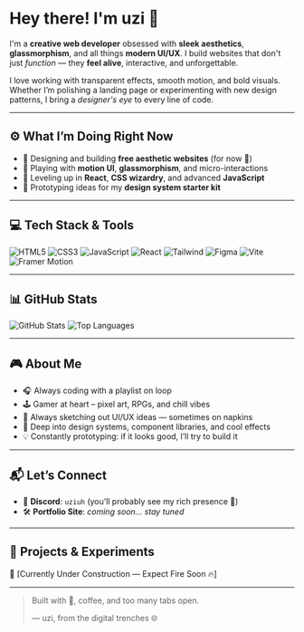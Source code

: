# Hey there! I'm uzi 👋

I'm a **creative web developer** obsessed with **sleek aesthetics**, **glassmorphism**, and all things **modern UI/UX**. I build websites that don't just *function* — they **feel alive**, interactive, and unforgettable.

I love working with transparent effects, smooth motion, and bold visuals. Whether I’m polishing a landing page or experimenting with new design patterns, I bring a *designer's eye* to every line of code.

---

## ⚙️ What I’m Doing Right Now
- 🔧 Designing and building **free aesthetic websites** (for now 👀)
- 🧪 Playing with **motion UI**, **glassmorphism**, and micro-interactions
- 🚀 Leveling up in **React**, **CSS wizardry**, and advanced **JavaScript**
- 🎨 Prototyping ideas for my **design system starter kit**

---

## 💻 Tech Stack & Tools

<p align="left">
  <img src="https://img.shields.io/badge/HTML5-e34c26?style=flat&logo=html5&logoColor=white" alt="HTML5" />
  <img src="https://img.shields.io/badge/CSS3-1572B6?style=flat&logo=css3&logoColor=white" alt="CSS3" />
  <img src="https://img.shields.io/badge/JavaScript-F7DF1E?style=flat&logo=javascript&logoColor=black" alt="JavaScript" />
  <img src="https://img.shields.io/badge/React-61DAFB?style=flat&logo=react&logoColor=black" alt="React" />
  <img src="https://img.shields.io/badge/Tailwind_CSS-38B2AC?style=flat&logo=tailwind-css&logoColor=white" alt="Tailwind" />
  <img src="https://img.shields.io/badge/Figma-F24E1E?style=flat&logo=figma&logoColor=white" alt="Figma" />
  <img src="https://img.shields.io/badge/Vite-646CFF?style=flat&logo=vite&logoColor=white" alt="Vite" />
  <img src="https://img.shields.io/badge/Framer_Motion-EF008F?style=flat&logo=framer&logoColor=white" alt="Framer Motion" />
</p>

---

## 📊 GitHub Stats

<p align="left">
  <img src="https://github-readme-stats.vercel.app/api?username=uziuh&show_icons=true&theme=radical" alt="GitHub Stats" />
  <img src="https://github-readme-stats.vercel.app/api/top-langs/?username=uziuh&layout=compact&theme=radical" alt="Top Languages" />
</p>

---

## 🎮 About Me

- 🎧 Always coding with a playlist on loop  
- 🕹️ Gamer at heart – pixel art, RPGs, and chill vibes  
- 📐 Always sketching out UI/UX ideas — sometimes on napkins  
- 🧠 Deep into design systems, component libraries, and cool effects  
- 💡 Constantly prototyping: if it looks good, I’ll try to build it  

---

## 📬 Let’s Connect

- 💬 **Discord**: `uziuh` (you’ll probably see my rich presence 👀)
- 🛠️ **Portfolio Site**: *coming soon... stay tuned*

---

## 🧪 Projects & Experiments  
🚧 [Currently Under Construction — Expect Fire Soon 🔥]

---

> Built with 💖, coffee, and too many tabs open.  
>  
> — uzi, from the digital trenches 🌐
